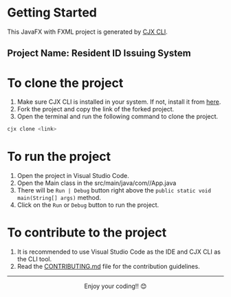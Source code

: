 # Getting Started

This JavaFX with FXML project is generated by [CJX CLI](https://github.com/dagimg-dot/cjx-cli-tool). 

## Project Name: Resident ID Issuing System

# To clone the project

1. Make sure CJX CLI is installed in your system. If not, install it from [here](https://github.com/dagimg-dot/cjx-cli-tool).
2. Fork the project and copy the link of the forked project.
3. Open the terminal and run the following command to clone the project.
```bash
cjx clone <link>
```

# To run the project

1. Open the project in Visual Studio Code.
2. Open the Main class in the src/main/java/com/<package-name>/App.java
3. There will be `Run | Debug` button right above the `public static void main(String[] args)` method.
4. Click on the `Run` or `Debug` button to run the project.

# To contribute to the project

1. It is recommended to use Visual Studio Code as the IDE and CJX CLI as the CLI tool.
2. Read the [CONTRIBUTING.md](CONTRIBUTING.md) file for the contribution guidelines.
--- 
<div align="center">Enjoy your coding!! 😊</div>

